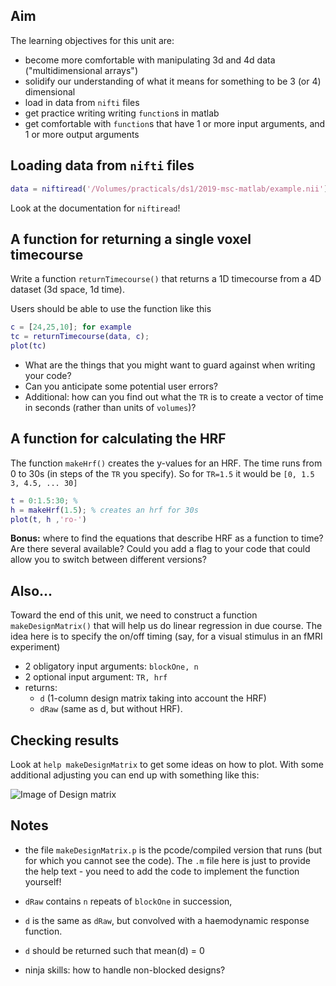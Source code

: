 ## Aim

The learning objectives for this unit are:

- become more comfortable with manipulating 3d and 4d data ("multidimensional arrays")
- solidify our understanding of what it means for something to be 3 (or 4) dimensional
- load in data from `nifti` files
- get practice writing writing ``function``s in matlab
- get comfortable with ``function``s that have 1 or more input arguments, and 1 or more output arguments

## Loading data from `nifti` files

```matlab
data = niftiread('/Volumes/practicals/ds1/2019-msc-matlab/example.nii');
```
Look at the documentation for `niftiread`!

## A function for returning a single voxel timecourse

Write a function ``returnTimecourse()`` that returns a 1D timecourse from a 4D dataset (3d space, 1d time).

Users should be able to use the function like this

```matlab
c = [24,25,10]; for example
tc = returnTimecourse(data, c);
plot(tc)
```
- What are the things that you might want to guard against when writing your code? 
- Can you anticipate some potential user errors?
- Additional: how can you find out what the `TR` is to create a vector of time in seconds (rather than units of `volumes`)?

## A function for calculating the HRF

The function ``makeHrf()`` creates the y-values for an HRF. The time runs from 0 to 30s (in steps of the ``TR`` you specify). So for ``TR=1.5`` it would be ``[0, 1.5 3, 4.5, ... 30]``

```matlab
t = 0:1.5:30; %
h = makeHrf(1.5); % creates an hrf for 30s
plot(t, h ,'ro-')
```
**Bonus:** where to find the equations that describe HRF as a function to time? Are there several available? Could you add a flag to your code that could allow you to switch between different versions?

## Also...
Toward the end of this unit, we need to construct a function ``makeDesignMatrix()`` that will help us do linear regression in due course. The idea here is to specify the on/off timing (say, for a visual stimulus in an fMRI experiment)

- 2 obligatory input arguments: ``blockOne, n``
- 2 optional input argument: ``TR, hrf``
- returns:
	+ ``d`` (1-column design matrix taking into account the HRF)
	+ ``dRaw`` (same as d, but without HRF).


## Checking results

Look at ``help makeDesignMatrix`` to get some ideas on how to plot. With some additional adjusting you can end up with something like this:

![Image of Design matrix](https://github.com/schluppeck/c84nim/blob/master/imaging-02/designMatrix.png)

## Notes

- the file ``makeDesignMatrix.p`` is the pcode/compiled version that runs (but for which you cannot see the code). The ``.m`` file here is just to provide the help text - you need to add the code to implement the function yourself!

- ``dRaw`` contains ``n`` repeats of ``blockOne`` in succession,
- ``d`` is the same as ``dRaw``, but convolved with a haemodynamic response function.
- ``d`` should be returned such that mean(d) = 0
- ninja skills: how to handle non-blocked designs?
